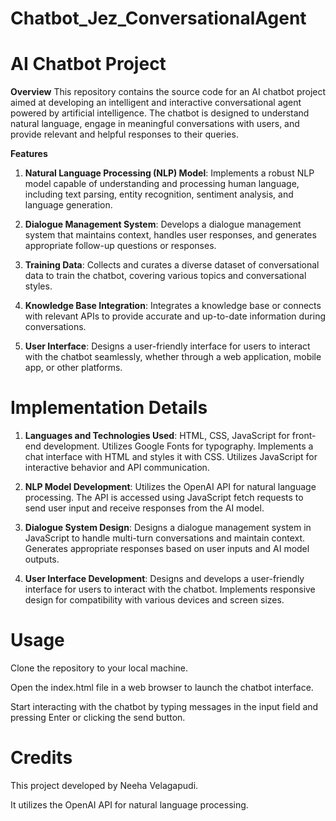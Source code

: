 # Chatbot_Jez_ConversationalAgent
# AI Chatbot Project
**Overview**
This repository contains the source code for an AI chatbot project aimed at developing an intelligent and interactive conversational agent powered by artificial intelligence. The chatbot is designed to understand natural language, engage in meaningful conversations with users, and provide relevant and helpful responses to their queries.

**Features**
1. **Natural Language Processing (NLP) Model**: Implements a robust NLP model capable of understanding and processing human language, including text parsing, entity recognition, sentiment analysis, and language generation.

2. **Dialogue Management System**: Develops a dialogue management system that maintains context, handles user responses, and generates appropriate follow-up questions or responses.

3. **Training Data**: Collects and curates a diverse dataset of conversational data to train the chatbot, covering various topics and conversational styles.

4. **Knowledge Base Integration**: Integrates a knowledge base or connects with relevant APIs to provide accurate and up-to-date information during conversations.

5. **User Interface**: Designs a user-friendly interface for users to interact with the chatbot seamlessly, whether through a web application, mobile app, or other platforms.


# Implementation Details
1. **Languages and Technologies Used**: HTML, CSS, JavaScript for front-end development. Utilizes Google Fonts for typography. Implements a chat interface with HTML and styles it with CSS. Utilizes JavaScript for interactive behavior and API communication.

2. **NLP Model Development**: Utilizes the OpenAI API for natural language processing. The API is accessed using JavaScript fetch requests to send user input and receive responses from the AI model.

3. **Dialogue System Design**: Designs a dialogue management system in JavaScript to handle multi-turn conversations and maintain context. Generates appropriate responses based on user inputs and AI model outputs.

4. **User Interface Development**: Designs and develops a user-friendly interface for users to interact with the chatbot. Implements responsive design for compatibility with various devices and screen sizes.


# Usage
Clone the repository to your local machine.

Open the index.html file in a web browser to launch the chatbot interface.

Start interacting with the chatbot by typing messages in the input field and pressing Enter or clicking the send button.


# Credits
This project developed by Neeha Velagapudi. 

It utilizes the OpenAI API for natural language processing.

